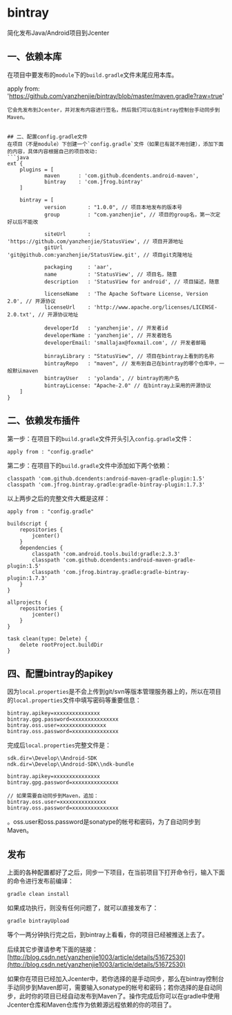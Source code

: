 # bintray
简化发布Java/Android项目到Jcenter



## 一、依赖本库
在项目中要发布的`module`下的`build.gradle`文件末尾应用本库。

apply from: 'https://github.com/yanzhenjie/bintray/blob/master/maven.gradle?raw=true'
```
它会先发布到Jcenter，并对发布内容进行签名，然后我们可以在Bintray控制台手动同步到Maven。


## 二、配置config.gradle文件
在项目（不是module）下创建一个`config.gradle`文件（如果已有就不用创建），添加下面的内容，具体内容根据自己的项目改动:
```java
ext {
    plugins = [
            maven      : 'com.github.dcendents.android-maven',
            bintray    : 'com.jfrog.bintray'
    ]
    
    bintray = [
            version       : "1.0.0", // 项目本地发布的版本号
            group         : "com.yanzhenjie", // 项目的group名，第一次定好以后不能改

            siteUrl       : 'https://github.com/yanzhenjie/StatusView', // 项目开源地址
            gitUrl        : 'git@github.com:yanzhenjie/StatusView.git', // 项目git克隆地址

            packaging     : 'aar',
            name          : 'StatusView', // 项目名，随意
            description   : 'StatusView for android', // 项目描述，随意

            licenseName   : 'The Apache Software License, Version 2.0', // 开源协议
            licenseUrl    : 'http://www.apache.org/licenses/LICENSE-2.0.txt', // 开源协议地址

            developerId   : 'yanzhenjie', // 开发者id
            developerName : 'yanzhenjie', // 开发者姓名 
            developerEmail: 'smallajax@foxmail.com', // 开发者邮箱

            binrayLibrary : "StatusView", // 项目在bintray上看到的名称
            bintrayRepo   : "maven", // 发布到自己在bintray的哪个仓库中，一般默认maven
            bintrayUser   : 'yolanda', // bintray的用户名
            bintrayLicense: "Apache-2.0" // 在bintray上采用的开源协议
    ]
}
```



## 二、依赖发布插件
第一步：在项目下的`build.gradle`文件开头引入`config.gradle`文件：
```
apply from : "config.gradle"
```

第二步：在项目下的`build.gradle`文件中添加如下两个依赖：
```
classpath 'com.github.dcendents:android-maven-gradle-plugin:1.5'
classpath 'com.jfrog.bintray.gradle:gradle-bintray-plugin:1.7.3'
```

以上两步之后的完整文件大概是这样：
```
apply from : "config.gradle"

buildscript {
    repositories {
        jcenter()
    }
    dependencies {
        classpath 'com.android.tools.build:gradle:2.3.3'
        classpath 'com.github.dcendents:android-maven-gradle-plugin:1.5'
        classpath 'com.jfrog.bintray.gradle:gradle-bintray-plugin:1.7.3'
    }
}

allprojects {
    repositories {
        jcenter()
    }
}

task clean(type: Delete) {
    delete rootProject.buildDir
}
```

## 四、配置bintray的apikey
因为`local.properties`是不会上传到git/svn等版本管理服务器上的，所以在项目的`local.properties`文件中填写密码等重要信息：
```
bintray.apikey=xxxxxxxxxxxxxxx
bintray.gpg.password=xxxxxxxxxxxxxxx
bintray.oss.user=xxxxxxxxxxxxxxx
bintray.oss.password=xxxxxxxxxxxxxxx
```

完成后`local.properties`完整文件是：
```
sdk.dir=\Develop\\Android-SDK
ndk.dir=\Develop\\Android-SDK\\ndk-bundle

bintray.apikey=xxxxxxxxxxxxxxx
bintray.gpg.password=xxxxxxxxxxxxxxx

// 如果需要自动同步到Maven，追加：
bintray.oss.user=xxxxxxxxxxxxxxx
bintray.oss.password=xxxxxxxxxxxxxxx
```

。oss.user和oss.password是sonatype的帐号和密码，为了自动同步到Maven。

## 发布
上面的各种配置都好了之后，同步一下项目，在当前项目下打开命令行，输入下面的命令进行发布前编译：
```
gradle clean install
```
如果成功执行，则没有任何问题了，就可以直接发布了：
```
gradle bintrayUpload
```
等个一两分钟执行完之后，到bintray上看看，你的项目已经被推送上去了。

后续其它步骤请参考下面的链接：  
[http://blog.csdn.net/yanzhenjie1003/article/details/51672530](http://blog.csdn.net/yanzhenjie1003/article/details/51672530)

如果你在项目已经加入Jcenter中，若你选择的是手动同步，那么在bintray控制台手动同步到Maven即可，需要输入sonatype的帐号和密码；若你选择的是自动同步，此时你的项目已经自动发布到Maven了。操作完成后你可以在gradle中使用Jcenter仓库和Maven仓库作为依赖源远程依赖的你的项目了。
